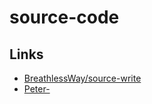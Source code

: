 # source-code

## Links

- [BreathlessWay/source-write](https://github.com/BreathlessWay/source-write)
- [Peter-](https://github.com/JinJieTan/Peter-)
